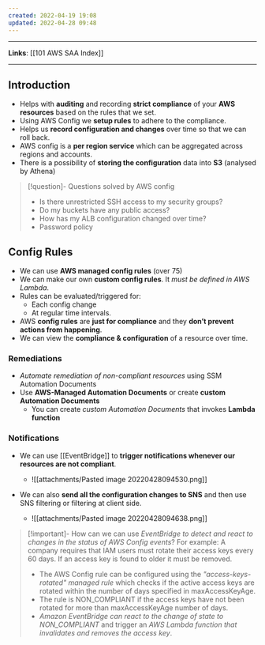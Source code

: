 ```yaml
---
created: 2022-04-19 19:08
updated: 2022-04-28 09:48
---
```

---
**Links**: [[101 AWS SAA Index]]

---
## Introduction
- Helps with **auditing** and recording **strict compliance** of your **AWS resources** based on the rules that we set.
- Using AWS Config we **setup rules** to adhere to the compliance.
- Helps us **record configuration and changes** over time so that we can roll back.
- AWS config is a **per region service** which can be aggregated across regions and accounts.
- There is a possibility of **storing the configuration** data into **S3** (analysed by Athena)

> [!question]- Questions solved by AWS config
> - Is there unrestricted SSH access to my security groups?
> - Do my buckets have any public access?
> - How has my ALB configuration changed over time?
> - Password policy

## Config Rules
- We can use **AWS managed config rules** (over 75)
- We can make our own **custom config rules**. It *must be defined in AWS Lambda*.
-   Rules can be evaluated/triggered for:
    - Each config change
    - At regular time intervals.
- AWS **config rules** are **just for compliance** and they **don’t prevent actions from happening**.
- We can view the **compliance & configuration** of a resource over time.

### Remediations
- *Automate remediation of non-compliant resources* using SSM Automation Documents
- Use **AWS-Managed Automation Documents** or create **custom Automation Documents**
	- You can create *custom Automation Documents* that invokes **Lambda function**

### Notifications
- We can use [[EventBridge]] to **trigger notifications whenever our resources are not compliant**.
	- ![[attachments/Pasted image 20220428094530.png]]

- We can also **send all the configuration changes to SNS** and then use SNS filtering or filtering at client side.
	- ![[attachments/Pasted image 20220428094638.png]]


> [!important]- How can we can use *EventBridge to detect and react to changes in the status of AWS Config events*?
> For example: A company requires that IAM users must rotate their access keys every 60 days. If an access key is found to older it must be removed.
> - The AWS Config rule can be configured using the *"access-keys-rotated" managed rule* which checks if the active access keys are rotated within the number of days specified in maxAccessKeyAge. 
> - The rule is NON_COMPLIANT if the access keys have not been rotated for more than maxAccessKeyAge number of days.
> - *Amazon EventBridge can react to the change of state to NON_COMPLIANT* and trigger an *AWS Lambda function that invalidates and removes the access key*.

